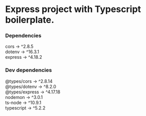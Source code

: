 <h1>Express project with Typescript boilerplate.</h1>
<h3>Dependencies</h3>
<p>
cors -> ^2.8.5<br>
dotenv -> ^16.3.1<br>
express -> ^4.18.2<br>
</p>
<h3>Dev dependencies</h3>
<p>
@types/cors -> ^2.8.14<br>
@types/dotenv -> ^8.2.0<br>
@types/express -> ^4.17.18<br>
nodemon -> ^3.0.1<br>
ts-node -> ^10.9.1<br>
typescript -> ^5.2.2<br>
</p>
